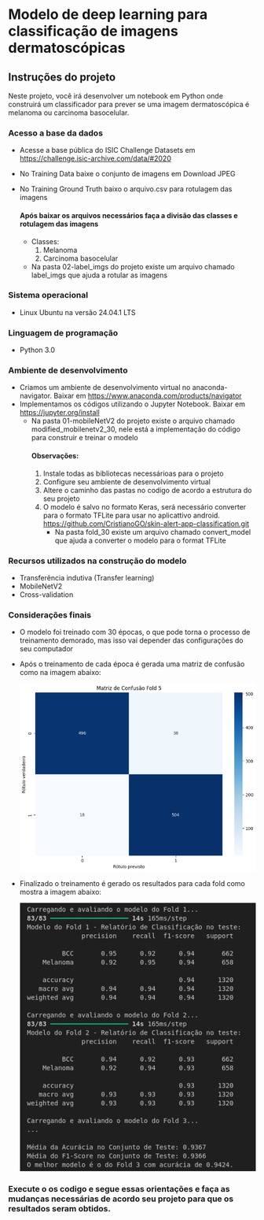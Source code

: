 # Modelo de deep learning para classificação de imagens dermatoscópicas

## Instruções do projeto

Neste projeto, você irá desenvolver um notebook em Python onde construirá um classificador para prever se uma imagem dermatoscópica é melanoma ou carcinoma basocelular.

### Acesso a base da dados

* Acesse a base pública do ISIC Challenge Datasets em https://challenge.isic-archive.com/data/#2020
* No Training Data baixe o conjunto de imagens em Download JPEG
* No 	Training Ground Truth baixo o arquivo.csv para rotulagem das imagens
  
  #### Após baixar os arquivos necessários faça a divisão das classes e rotulagem das imagens
  * Classes:
    1. Melanoma
    2. Carcinoma basocelular
  * Na pasta 02-label_imgs do projeto existe um arquivo chamado label_imgs que ajuda a rotular as imagens
 
### Sistema operacional

* Linux Ubuntu na versão 24.04.1 LTS
 
### Linguagem de programação 

* Python 3.0

### Ambiente de desenvolvimento

* Criamos um ambiente de desenvolvimento virtual no anaconda-navigator. Baixar em https://www.anaconda.com/products/navigator
* Implementamos os códigos utilizando o Jupyter Notebook. Baixar em https://jupyter.org/install
  * Na pasta 01-mobileNetV2 do projeto existe o arquivo chamado modified_mobilenetv2_30, nele está a implementação do código para construir e treinar o modelo
    #### Observações:
    1. Instale todas as bibliotecas necessárioas para o projeto
    2. Configure seu ambiente de desenvolvimento virtual
    3. Altere o caminho das pastas no codigo de acordo a estrutura do seu projeto
    4. O modelo é salvo no formato Keras, será necessário converter para o formato TFLite para usar no aplicattivo android. https://github.com/CristianoGO/skin-alert-app-classification.git
       * Na pasta fold_30 existe um arquivo chamado convert_model que ajuda a converter o modelo para o format TFLite
   
### Recursos utilizados na construção do modelo

* Transferência indutiva (Transfer learning)
* MobileNetV2
* Cross-validation

### Considerações finais

* O modelo foi treinado com 30 épocas, o que pode torna o processo de treinamento demorado, mas isso vai depender das configurações do seu computador
* Após o treinamento de cada época é gerada uma matriz de confusão como na imagem abaixo:
  
  ![Matriz de confusão para cada fold](https://github.com/CristianoGO/model-deep-learning-classified/blob/main/coding/01-mobileNetV2/fold_30/Screenshot%20from%202024-09-21%2015-20-55.png)

* Finalizado o treinamento é gerado os resultados para cada fold como mostra a imagem abaixo:

  ![Resultados do treinamento do modelo para cada fold](https://github.com/CristianoGO/model-deep-learning-classified/blob/main/coding/01-mobileNetV2/fold_30/Screenshot%20from%202024-09-21%2015-21-19.png)

### Execute o os codigo e segue essas orientações e faça as mudanças necessárias de acordo seu projeto para que os resultados seram obtidos.
